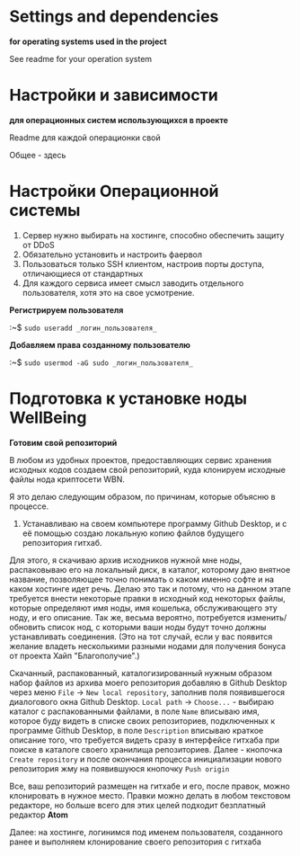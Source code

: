 # Settings and dependencies

**for operating systems used in the project**

See readme for your operation system

# Настройки и зависимости

**для операционных систем использующихся в проекте**

Readme для каждой операционки свой

Общее - здесь

# Настройки Операционной системы

1. Сервер нужно выбирать на хостинге, способно обеспечить защиту от DDoS
2. Обязательно установить и настроить фаервол
3. Пользоваться только SSH клиентом, настроив порты доступа, отличающиеся от стандартных
4. Для каждого сервиса имеет смысл заводить отдельного пользователя, хотя это на свое усмотрение.

**Регистрируем пользователя**

:~$ `sudo useradd _логин_пользователя_`

**Добавляем права созданному пользователю**

:~$ `sudo usermod -aG sudo _логин_пользователя_`

# Подготовка к установке ноды WellBeing

**Готовим свой репозиторий**

В любом из удобных проектов, предоставляющих сервис хранения исходных кодов создаем свой репозиторий, куда клонируем исходные файлы нода криптосети WBN.

Я это делаю следующим образом, по причинам, которые объясню в процессе.

1. Устанавливаю на своем компьютере программу Github Desktop, и с её помощью создаю локальную копию файлов будущего репозитория гитхаб.

Для этого, я скачиваю архив исходников нужной мне ноды, распаковываю его на локальный диск, в каталог, которому даю внятное название, позволяющее точно понимать о каком именно софте и на каком хостинге идет речь.
Делаю это так и потому, что на данном этапе требуется внести некоторые правки в исходный код некоторых файлы, которые определяют имя ноды, имя кошелька, обслуживающего эту ноду, и его описание.
Так же, весьма вероятно, потребуется изменить/обновить список нод, с которыми ваши ноды будут точно должны устанавливать соединения. (Это на тот случай, если у вас появится желание владеть несколькими разными нодами для получения бонуса от проекта Хайп "Благополучие".)

Скачанный, распакованный, каталогизированный нужным образом набор файлов из архива моего репозитория добавляю в Github Desktop через меню `File` -> `New local repository`, заполнив поля появившегося диалогового окна Github Desktop. `Local path` -> `Choose...` - выбираю каталог с распакованными файлами, в поле `Name` вписываю имя, которое буду видеть в списке своих репозиториев, подключенных к программе Github Desktop, в поле `Description` вписываю краткое описание того, что требуется видеть сразу в интерфейсе гитхаба при поиске в каталоге своего хранилища репозиториев.
Далее - кнопочка `Create repository` и после окончания процесса инициализации нового репозитория жму на появившуюся кнопочку `Push origin`

Все, ваш репозиторий размещен на гитхабе и его, после правок, можно клонировать в нужное место.
Правки можно делать в любом текстовом редакторе, но больше всего для этих целей подходит безплатный редактор **Atom**

Далее: на хостинге, логинимся под именем пользователя, созданного ранее и выполняем клонирование своего репозитория с гитхаба


